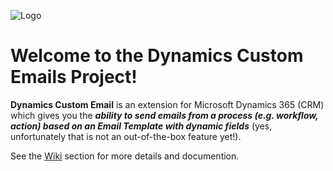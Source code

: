 ![Logo](https://ramontebar.files.wordpress.com/2017/08/dxtools-custom-emails-logo.png) 
# **Welcome to the Dynamics Custom Emails Project!** 

**Dynamics Custom Email** is an extension for Microsoft Dynamics 365 (CRM) which gives you the _**ability to send emails from a process (e.g. workflow, action) based on an Email Template with dynamic fields**_ (yes, unfortunately that is not an out-of-the-box feature yet!).

See the [Wiki](https://github.com/rtebar/dynamics-custom-emails/wiki) section for more details and documention.
